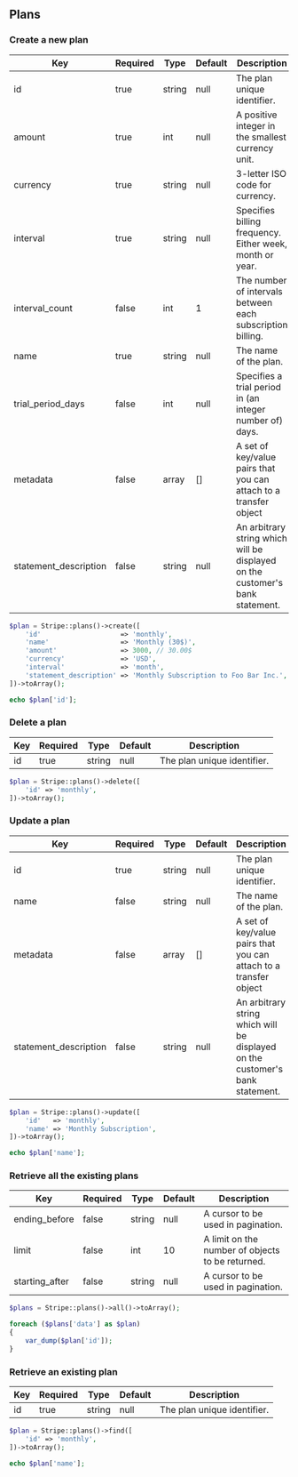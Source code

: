 ## Plans

### Create a new plan

Key                   | Required | Type   | Default | Description
--------------------- | -------- | ------ | ------- | --------------------------
id                    | true     | string | null    | The plan unique identifier.
amount                | true     | int    | null    | A positive integer in the smallest currency unit.
currency              | true     | string | null    | 3-letter ISO code for currency.
interval              | true     | string | null    | Specifies billing frequency. Either week, month or year.
interval_count        | false    | int    | 1       | The number of intervals between each subscription billing.
name                  | true     | string | null    | The name of the plan.
trial_period_days     | false    | int    | null    | Specifies a trial period in (an integer number of) days.
metadata              | false    | array  | []      | A set of key/value pairs that you can attach to a transfer object
statement_description | false    | string | null    | An arbitrary string which will be displayed on the customer's bank statement.

```php
$plan = Stripe::plans()->create([
	'id'                    => 'monthly',
	'name'                  => 'Monthly (30$)',
	'amount'                => 3000, // 30.00$
	'currency'              => 'USD',
	'interval'              => 'month',
	'statement_description' => 'Monthly Subscription to Foo Bar Inc.',
])->toArray();

echo $plan['id'];
```

### Delete a plan

Key | Required | Type   | Default | Description
--- | -------- | ------ | ------- | --------------------------------------------
id  | true     | string | null    | The plan unique identifier.

```php
$plan = Stripe::plans()->delete([
	'id' => 'monthly',
])->toArray();
```

### Update a plan

Key                   | Required | Type   | Default | Description
--------------------- | -------- | ------ | ------- | --------------------------
id                    | true     | string | null    | The plan unique identifier.
name                  | false    | string | null    | The name of the plan.
metadata              | false    | array  | []      | A set of key/value pairs that you can attach to a transfer object
statement_description | false    | string | null    | An arbitrary string which will be displayed on the customer's bank statement.

```php
$plan = Stripe::plans()->update([
	'id'   => 'monthly',
	'name' => 'Monthly Subscription',
])->toArray();

echo $plan['name'];
```

### Retrieve all the existing plans

Key            | Required | Type   | Default | Description
-------------- | -------- | ------ | ------- | ---------------------------------
ending_before  | false    | string | null    | A cursor to be used in pagination.
limit          | false    | int    | 10      | A limit on the number of objects to be returned.
starting_after | false    | string | null    | A cursor to be used in pagination.

```php
$plans = Stripe::plans()->all()->toArray();

foreach ($plans['data'] as $plan)
{
	var_dump($plan['id']);
}
```

### Retrieve an existing plan

Key | Required | Type   | Default | Description
--- | -------- | ------ | ------- | --------------------------------------------
id  | true     | string | null    | The plan unique identifier.

```php
$plan = Stripe::plans()->find([
	'id' => 'monthly',
])->toArray();

echo $plan['name'];
```
